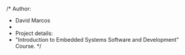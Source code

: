 /* Author:
 * David Marcos
 *
 * Project details:
 * "Introduction to Embedded Systems Software and Development" Course.
 */
